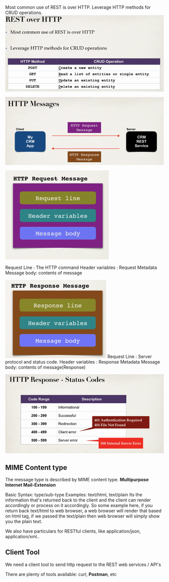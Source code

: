Most common use of REST is over HTTP. Leverage HTTP methods for CRUD operations.
![](Images/restOverHttp.png)

![](Images/httpMessage.png)

![](Images/http_Request_Message.png)

Request Line : The HTTP command
Header variables : Request Metadata
Message body: contents of message

![](Images/httpResponseMessage.png)
Request Line : Server protocol and status code.
Header variables : Response Metadata
Message body: contents of message(Response)

![](Images/httpResponseStatusCode.png)

## MIME Content type
The message type is described by MIME content type.
	**Multipurpose Internet Mail-Extension**

Basic Syntax: type/sub-type
Examples: 
	text/html, text/plain 
Its the information that's returned back to the client and the client can render accordingly or process on it accordingly. So some example here, if you return back text/html to web browser, a web browser will render that based on html tag, if we passed the text/plain then web browser will simply show you the plain text.

We also have particulars for RESTful clients, like application/json, application/xml..

## Client Tool
We need a client tool to send http request to the REST web services / API's

There are plenty of tools available: curl, **Postman**, etc
